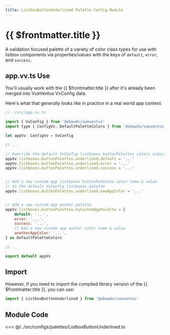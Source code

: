 ```yaml
---
title: ListboxButtonUnderlined Palette Config Module
---
```


<script setup>
    import DocsPackageVersion from '../../../src/views/compos/DocsPackageVersion.vue'
</script>





# {{ $frontmatter.title }}

A validation focused palette of a variety of color class types for use with listbox components via properties/values with the keys of `default`, `error`, and `success`.








## app.vv.ts Use

You'll usually work with the {{ $frontmatter.title }} after it's already been merged into VueVentus VvConfig data.

Here's what that generally looks like in practice in a real world app context:

```javascript
// ./src/app.vv.ts

import { VvConfig } from '@obewds/vueventus'
import type { ConfigVv, DefaultPaletteColors } from '@obewds/vueventus'

let appVv: ConfigVv = VvConfig

// ...

// Override the default VvConfig listboxes buttonPalettes colors individually
appVv.listboxes.buttonPalettes.underlined.default = '...'
appVv.listboxes.buttonPalettes.underlined.error = '...'
appVv.listboxes.buttonPalettes.underlined.success = '...'


// Add a new custom app listboxes buttonPalettes color name & value
// to the default VvConfig listboxes palette
appVv.listboxes.buttonPalettes.underlined.newAppColor = '...'


// Add a new custom app anchor palette
appVv.listboxes.buttonPalettes.myCustomAppPalette = {
    default: '...',
    error: '...',
    success: '...',
    // Add a new custom app anchor color name & value
    anotherAppColor: '...',
} as DefaultPaletteColors

// ...

export default appVv
```








## Import

However, if you need to import the compiled library version of the {{ $frontmatter.title }}, you can use:

```javascript
import { ListboxButtonUnderlined } from '@obewds/vueventus'
```













## Module Code

<<< @/../src/configs/palettes/ListboxButtonUnderlined.ts






<DocsPackageVersion/>
